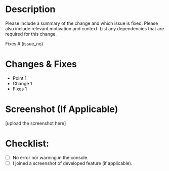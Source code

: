 
# Description

Please include a summary of the change and which issue is fixed. Please also include relevant motivation and context. List any dependencies that are required for this change.

Fixes # (issue_no)

# Changes & Fixes
* Point 1
* Change 1
* Fixes 1

# Screenshot (If Applicable)
[upload the screenshot here]

# Checklist:

- [ ] No error nor warning in the console.
- [ ] I joined a screenshot of developed feature (if applicable).

